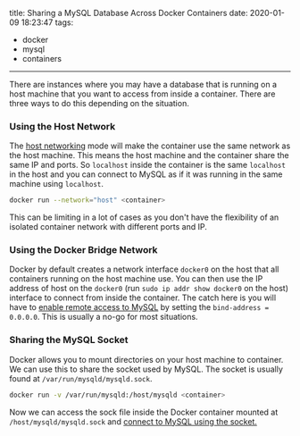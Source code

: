 title: Sharing a MySQL Database Across Docker Containers
date: 2020-01-09 18:23:47
tags:
- docker
- mysql
- containers
---

There are instances where you may have a database that is running on a host machine that you want to access from inside a container. There are three ways to do this depending on the situation.


### Using the Host Network

The [host networking](https://docs.docker.com/network/host/) mode will make the container use the same network as the host machine. This means the host machine and the container share the same IP and ports. So `localhost` inside the container is the same `localhost` in the host and you can connect to MySQL as if it was running in the same machine using `localhost`. 

```bash
docker run --network="host" <container>
```
This can be limiting in a lot of cases as you don't have the flexibility of an isolated container network with different ports and IP. 


### Using the Docker Bridge Network

Docker by default creates a network interface `docker0` on the host that all containers running on the host machine use. You can then use the IP address of host on the `docker0` (run `sudo ip addr show docker0` on the host) interface to connect from inside the container. The catch here is you will have to [enable remote access to MySQL](https://www.digitalocean.com/community/tutorials/how-to-allow-remote-access-to-mysql) by setting the `bind-address = 0.0.0.0`. This is usually a no-go for most situations.

### Sharing the MySQL Socket

Docker allows you to mount directories on your host machine to container. We can use this to share the socket used by MySQL. The socket is usually found at `/var/run/mysqld/mysqld.sock`. 

```bash
docker run -v /var/run/mysqld:/host/mysqld <container>
```

Now we can access the sock file inside the Docker container mounted at `/host/mysqld/mysqld.sock` and [connect to MySQL using the socket.](https://dev.mysql.com/doc/refman/5.5/en/connecting.html)

